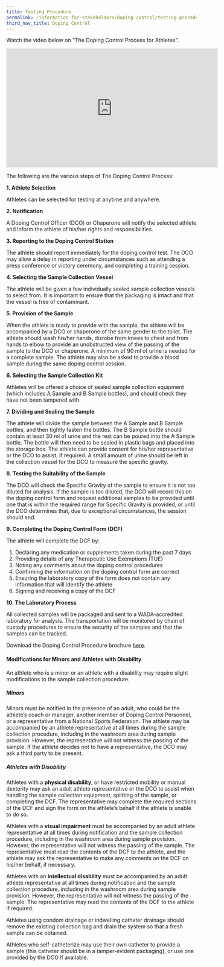 ```yaml
---
title: Testing Procedure
permalink: /information-for-stakeholders/doping-control/testing-procedure/
third_nav_title: Doping Control
---
```

Watch the video below on "The Doping Control Process for Athletes".

<iframe width="560" height="315" src="https://www.youtube.com/embed/sWhudwnE3Fg" frameborder="0" allow="accelerometer; autoplay; encrypted-media; gyroscope; picture-in-picture" allowfullscreen></iframe>

The following are the various steps of The Doping Control Process:

**1. Athlete Selection**

Athletes can be selected for testing at anytime and anywhere.

**2. Notification**

A Doping Control Officer (DCO) or Chaperone will notify the selected athlete and inform the athlete of his/her rights and responsibilities. 

**3. Reporting to the Doping Control Station**

The athlete should report immediately for the doping control test. The DCO may allow a delay in reporting under circumstances such as attending a press conference or victory ceremony, and completing a training session.

**4. Selecting the Sample Collection Vessel** 

The athlete will be given a few individually sealed sample collection vessels to select from. It is important to ensure that the packaging is intact and that the vessel is free of contaminant.

**5. Provision of the Sample**

When the athlete is ready to provide with the sample, the athlete will be accompanied by a DCO or chaperone of the same gender to the toilet. The athlete should wash his/her hands, disrobe from knees to chest and from hands to elbow to provide an unobstructed view of the passing of the sample to the DCO or chaperone. A minimum of 90 ml of urine is needed for a complete sample. The athlete may also be asked to provide a blood sample during the same doping control session.

**6. Selecting the Sample Collection Kit**

Athletes will be offered a choice of sealed sample collection equipment (which includes A Sample and B Sample bottles), and should check they have not been tampered with.

**7. Dividing and Sealing the Sample** 

The athlete will divide the sample between the A Sample and B Sample bottles, and then tightly fasten the bottles. The B Sample bottle should contain at least 30 ml of urine and the rest can be poured into the A Sample bottle. The bottle will then need to be sealed in plastic bags and placed into the storage box. The athlete can provide consent for his/her representative or the DCO to assist, if required. A small amount of urine should be left in the collection vessel for the DCO to measure the specific gravity.

**8. Testing the Suitability of the Sample**

The DCO will check the Specific Gravity of the sample to ensure it is not too diluted for analysis. If the sample is too diluted, the DCO will record this on the doping control form and request additional samples to be provided until one that is within the required range for Specific Gravity is provided, or until the DCO determines that, due to exceptional circumstances, the session should end.

**9. Completing the Doping Control Form (DCF)** 

The athlete will complete the DCF by:

1. Declaring any medication or supplements taken during the past 7 days
2. Providing details of any Therapeutic Use Exemptions (TUE)
3. Noting any comments about the doping control procedures
4. Confirming the information on the doping control form are correct
5. Ensuring the laboratory copy of the form does not contain any information that will identify the athlete
6. Signing and receiving a copy of the DCF

**10. The Laboratory Process**

All collected samples will be packaged and sent to a WADA-accredited laboratory for analysis. The transportation will be monitored by chain of custody procedures to ensure the security of the samples and that the samples can be tracked.

Download the Doping Control Procedure brochure [here](https://www.wada-ama.org/sites/default/files/wada_doping_control_aag_eng_web.pdf).

#### **Modifications for Minors and Athletes with Disability**
An athlete who is a minor or an athlete with a disability may require slight modifications to the sample collection procedure.

##### Minors
Minors must be notified in the presence of an adult, who could be the athlete’s coach or manager, another member of Doping Control Personnel, or a representative from a National Sports Federation. The athlete may be accompanied by an athlete representative at all times during the sample collection procedure, including in the washroom area during sample provision. However, the representative will not witness the passing of the sample. If the athlete decides not to have a representative, the DCO may ask a third party to be present.

##### Athletes with Disability
Athletes with a __physical disability__, or have restricted mobility or manual dexterity may ask an adult athlete representative or the DCO to assist when handling the sample collection equipment, splitting of the sample, or completing the DCF. The representative may complete the required sections of the DCF and sign the form on the athlete’s behalf if the athlete is unable to do so.

Athletes with a __visual impairment__ must be accompanied by an adult athlete representative at all times during notification and the sample collection procedure, including in the washroom area during sample provision. However, the representative will not witness the passing of the sample. The representative must read the contents of the DCF to the athlete, and the athlete may ask the representative to make any comments on the DCF on his/her behalf, if necessary.

Athletes with an __intellectual disability__ must be accompanied by an adult athlete representative at all times during notification and the sample collection procedure, including in the washroom area during sample provision. However, the representative will not witness the passing of the sample. The representative may read the contents of the DCF to the athlete if required.

Athletes using condom drainage or indwelling catheter drainage should remove the existing collection bag and drain the system so that a fresh sample can be obtained.

Athletes who self-catheterize may use their own catheter to provide a sample (this catheter should be in a tamper-evident packaging), or use one provided by the DCO if available.